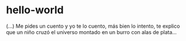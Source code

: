 # hello-world
(...) Me pides un cuento y yo te lo cuento, más bien lo intento, te explico que un niño cruzó el universo montado en un burro con alas de plata...
